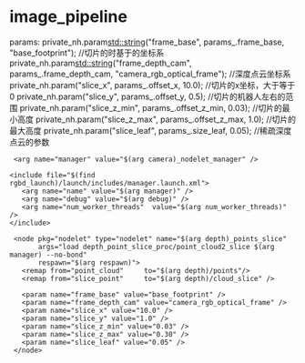 image_pipeline
==============
params:
  private_nh.param<std::string>("frame_base", params_.frame_base, "base_footprint"); //切片的时基于的坐标系
  private_nh.param<std::string>("frame_depth_cam", params_.frame_depth_cam, "camera_rgb_optical_frame"); //深度点云坐标系
  private_nh.param("slice_x", params_.offset_x, 10.0); //切片的x坐标，大于等于0
  private_nh.param("slice_y", params_.offset_y, 0.5); //切片的机器人左右的范围
  private_nh.param("slice_z_min", params_.offset_z_min, 0.03); //切片的最小高度
  private_nh.param("slice_z_max", params_.offset_z_max, 1.0); //切片的最大高度
  private_nh.param("slice_leaf", params_.size_leaf, 0.05); //稀疏深度点云的参数

     <arg name="manager" value="$(arg camera)_nodelet_manager" />

    <include file="$(find rgbd_launch)/launch/includes/manager.launch.xml">
       <arg name="name" value="$(arg manager)" />
       <arg name="debug" value="$(arg debug)" />
       <arg name="num_worker_threads"  value="$(arg num_worker_threads)" />
    </include>

     <node pkg="nodelet" type="nodelet" name="$(arg depth)_points_slice"
           args="load depth_point_slice_proc/point_cloud2_slice $(arg manager) --no-bond"
           respawn="$(arg respawn)">
       <remap from="point_cloud"     to="$(arg depth)/points"/>
       <remap from="slice_point"     to="$(arg depth)/cloud_slice" />

       <param name="frame_base" value="base_footprint" />
       <param name="frame_depth_cam" value="camera_rgb_optical_frame" />
       <param name="slice_x" value="10.0" />
       <param name="slice_y" value="1.0" />
       <param name="slice_z_min" value="0.03" />
       <param name="slice_z_max" value="0.30" />
       <param name="slice_leaf" value="0.05" />
     </node>



